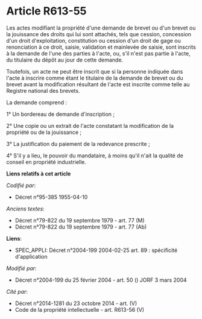 # Article R613-55

Les actes modifiant la propriété d'une demande de brevet ou d'un brevet ou la jouissance des droits qui lui sont attachés,
tels que cession, concession d'un droit d'exploitation, constitution ou cession d'un droit de gage ou renonciation à ce
droit, saisie, validation et mainlevée de saisie, sont inscrits à la demande de l'une des parties à l'acte, ou, s'il n'est
pas partie à l'acte, du titulaire du dépôt au jour de cette demande.

Toutefois, un acte ne peut être inscrit que si la personne indiquée dans l'acte à inscrire comme étant le titulaire de la
demande de brevet ou du brevet avant la modification résultant de l'acte est inscrite comme telle au Registre national des
brevets.

La demande comprend :

1° Un bordereau de demande d'inscription ;

2° Une copie ou un extrait de l'acte constatant la modification de la propriété ou de la jouissance ;

3° La justification du paiement de la redevance prescrite ;

4° S'il y a lieu, le pouvoir du mandataire, à moins qu'il n'ait la qualité de conseil en propriété industrielle.

**Liens relatifs à cet article**

_Codifié par_:

  - Décret n°95-385 1955-04-10

_Anciens textes_:

  - Décret n°79-822 du 19 septembre 1979 - art. 77 (M)
  - Décret n°79-822 du 19 septembre 1979 - art. 77 (Ab)

**Liens**:

  - SPEC_APPLI: Décret n°2004-199 2004-02-25 art. 89 : spécificité d'application

_Modifié par_:

  - Décret n°2004-199 du 25 février 2004 - art. 50 () JORF 3 mars 2004

_Cité par_:

  - Décret n°2014-1281 du 23 octobre 2014 - art. (V)
  - Code de la propriété intellectuelle - art. R613-56 (V)

